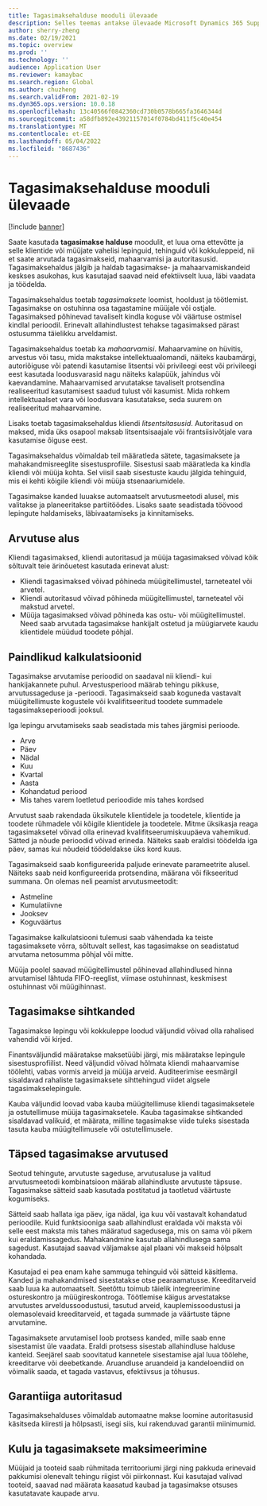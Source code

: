 ```yaml
---
title: Tagasimaksehalduse mooduli ülevaade
description: Selles teemas antakse ülevaade Microsoft Dynamics 365 Supply Chain Management tagasimakse haldusmoodulist.
author: sherry-zheng
ms.date: 02/19/2021
ms.topic: overview
ms.prod: ''
ms.technology: ''
audience: Application User
ms.reviewer: kamaybac
ms.search.region: Global
ms.author: chuzheng
ms.search.validFrom: 2021-02-19
ms.dyn365.ops.version: 10.0.18
ms.openlocfilehash: 13c40566f0842360cd730b0578b665fa3646344d
ms.sourcegitcommit: a58dfb892e43921157014f0784bd411f5c40e454
ms.translationtype: MT
ms.contentlocale: et-EE
ms.lasthandoff: 05/04/2022
ms.locfileid: "8687436"
---
```

# <a name="rebate-management-module-overview"></a>Tagasimaksehalduse mooduli ülevaade

[!include [banner](../includes/banner.md)]

Saate kasutada **tagasimakse halduse** moodulit, et luua oma ettevõtte ja selle klientide või müüjate vahelisi lepinguid, tehinguid või kokkuleppeid, nii et saate arvutada tagasimakseid, mahaarvamisi ja autoritasusid. Tagasimaksehaldus jälgib ja haldab tagasimakse- ja mahaarvamiskandeid keskses asukohas, kus kasutajad saavad neid efektiivselt luua, läbi vaadata ja töödelda.

Tagasimaksehaldus toetab *tagasimaksete* loomist, hooldust ja töötlemist. Tagasimakse on ostuhinna osa tagastamine müüjale või ostjale. Tagasimaksed põhinevad tavaliselt kindla koguse või väärtuse ostmisel kindlal perioodil. Erinevalt allahindlustest tehakse tagasimaksed pärast ostusumma täielikku arveldamist.

Tagasimaksehaldus toetab ka *mahaarvamisi*. Mahaarvamine on hüvitis, arvestus või tasu, mida makstakse intellektuaalomandi, näiteks kaubamärgi, autoriõiguse või patendi kasutamise litsentsi või privileegi eest või privileegi eest kasutada loodusvarasid nagu näiteks kalapüük, jahindus või kaevandamine. Mahaarvamised arvutatakse tavaliselt protsendina realiseeritud kasutamisest saadud tulust või kasumist. Mida rohkem intellektuaalset vara või loodusvara kasutatakse, seda suurem on realiseeritud mahaarvamine.

Lisaks toetab tagasimaksehaldus kliendi *litsentsitasusid*. Autoritasud on maksed, mida üks osapool maksab litsentsisaajale või frantsiisivõtjale vara kasutamise õiguse eest.

Tagasimaksehaldus võimaldab teil määratleda sätete, tagasimaksete ja mahakandmisreeglite sisestusprofiile. Sisestusi saab määratleda ka kindla kliendi või müüja kohta. Sel viisil saab sisestuste kaudu jälgida tehinguid, mis ei kehti kõigile kliendi või müüja stsenaariumidele.

Tagasimakse kanded luuakse automaatselt arvutusmeetodi alusel, mis valitakse ja planeeritakse partiitöödes. Lisaks saate seadistada töövood lepingute haldamiseks, läbivaatamiseks ja kinnitamiseks.

## <a name="basis-calculation"></a>Arvutuse alus

Kliendi tagasimaksed, kliendi autoritasud ja müüja tagasimaksed võivad kõik sõltuvalt teie ärinõuetest kasutada erinevat alust:

- Kliendi tagasimaksed võivad põhineda müügitellimustel, tarneteatel või arvetel.
- Kliendi autoritasud võivad põhineda müügitellimustel, tarneteatel või makstud arvetel.
- Müüja tagasimaksed võivad põhineda kas ostu- või müügitellimustel. Need saab arvutada tagasimakse hankijalt ostetud ja müügiarvete kaudu klientidele müüdud toodete põhjal.

## <a name="flexible-calculations"></a>Paindlikud kalkulatsioonid

Tagasimakse arvutamise perioodid on saadaval nii kliendi- kui hankijakannete puhul. Arvestusperiood määrab tehingu pikkuse, arvutussageduse ja -perioodi. Tagasimakseid saab koguneda vastavalt müügitellimuste kogustele või kvalifitseeritud toodete summadele tagasimakseperioodi jooksul.

Iga lepingu arvutamiseks saab seadistada mis tahes järgmisi perioode.

- Arve
- Päev
- Nädal
- Kuu
- Kvartal
- Aasta
- Kohandatud periood
- Mis tahes varem loetletud perioodide mis tahes kordsed

Arvutust saab rakendada üksikutele klientidele ja toodetele, klientide ja toodete rühmadele või kõigile klientidele ja toodetele. Mitme üksikasja reaga tagasimaksetel võivad olla erinevad kvalifitseerumiskuupäeva vahemikud. Sätted ja nõude perioodid võivad erineda. Näiteks saab eraldisi töödelda iga päev, samas kui nõudeid töödeldakse üks kord kuus.

Tagasimakseid saab konfigureerida paljude erinevate parameetrite alusel. Näiteks saab neid konfigureerida protsendina, määrana või fikseeritud summana. On olemas neli peamist arvutusmeetodit:

- Astmeline
- Kumulatiivne
- Jooksev
- Koguväärtus

Tagasimakse kalkulatsiooni tulemusi saab vähendada ka teiste tagasimaksete võrra, sõltuvalt sellest, kas tagasimakse on seadistatud arvutama netosumma põhjal või mitte.

Müüja poolel saavad müügitellimustel põhinevad allahindlused hinna arvutamisel lähtuda FIFO-reeglist, viimase ostuhinnast, keskmisest ostuhinnast või müügihinnast.

## <a name="rebate-target-transactions"></a>Tagasimakse sihtkanded

Tagasimakse lepingu või kokkuleppe loodud väljundid võivad olla rahalised vahendid või kirjed.

Finantsväljundid määratakse maksetüübi järgi, mis määratakse lepingule sisestusprofiilist. Need väljundid võivad hõlmata kliendi mahaarvamise töölehti, vabas vormis arveid ja müüja arveid. Auditeerimise eesmärgil sisaldavad rahaliste tagasimaksete sihttehingud viidet algsele tagasimakselepingule.

Kauba väljundid loovad vaba kauba müügitellimuse kliendi tagasimaksetele ja ostutellimuse müüja tagasimaksetele. Kauba tagasimakse sihtkanded sisaldavad valikuid, et määrata, milline tagasimakse viide tuleks sisestada tasuta kauba müügitellimusele või ostutellimusele.

## <a name="accurate-rebate-calculations"></a>Täpsed tagasimakse arvutused

Seotud tehingute, arvutuste sageduse, arvutusaluse ja valitud arvutusmeetodi kombinatsioon määrab allahindluste arvutuste täpsuse. Tagasimakse sätteid saab kasutada postitatud ja taotletud väärtuste kogumiseks.

Sätteid saab hallata iga päev, iga nädal, iga kuu või vastavalt kohandatud perioodile. Kuid funktsiooniga saab allahindlust eraldada või maksta või selle eest maksta mis tahes määratud sagedusega, mis on sama või pikem kui eraldamissagedus. Mahakandmine kasutab allahindlusega sama sagedust. Kasutajad saavad väljamakse ajal plaani või makseid hõlpsalt kohandada.

Kasutajad ei pea enam kahe sammuga tehinguid või sätteid käsitlema. Kanded ja mahakandmised sisestatakse otse pearaamatusse. Kreeditarveid saab luua ka automaatselt. Seetõttu toimub täielik integreerimine ostureskontro ja müügireskontroga. Töötlemise käigus arvestatakse arvutustes arveldussoodustusi, tasutud arveid, kauplemissoodustusi ja olemasolevaid kreeditarveid, et tagada summade ja väärtuste täpne arvutamine.

Tagasimaksete arvutamisel loob protsess kanded, mille saab enne sisestamist üle vaadata. Eraldi protsess sisestab allahindluse halduse kanteid. Seejärel saab soovitatud kannetele sisestamise ajal luua töölehe, kreeditarve või deebetkande. Aruandluse aruandeid ja kandeloendiid on võimalik saada, et tagada vastavus, efektiivsus ja tõhusus.

## <a name="guaranteed-royalty-payments"></a>Garantiiga autoritasud

Tagasimaksehalduses võimaldab automaatne makse loomine autoritasusid käsitseda kiiresti ja hõlpsasti, isegi siis, kui rakenduvad garantii miinimumid.

## <a name="maximizing-spend-versus-rebates"></a>Kulu ja tagasimaksete maksimeerimine

Müüjaid ja tooteid saab rühmitada territooriumi järgi ning pakkuda erinevaid pakkumisi olenevalt tehingu riigist või piirkonnast. Kui kasutajad valivad tooteid, saavad nad määrata kaasatud kaubad ja tagasimakse otsuses kasutatavate kaupade arvu.
